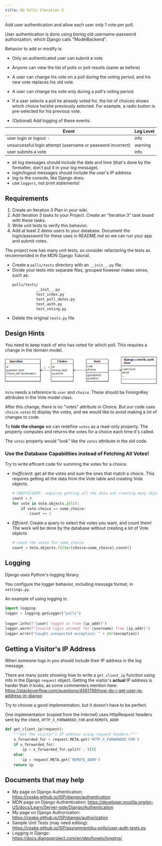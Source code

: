 ```yaml
---
title: KU Polls Iteration 3
---
```


Add user authentication and allow each user only 1 vote per poll.

User authentication is done using boring old username-password 
authorization, which Django calls "ModelBackend".

Behavior to add or modify is:

- Only an authenticated user can submit a vote
- Anyone can view the list of polls or poll results (same as before)
- A user can change his vote on a poll during the voting period, and his new vote replaces his old vote. 
- A user can change his vote only during a poll's voting period.
- If a user selects a poll he already voted for, the list of choices shows which choice he/she previously selected. For example, a radio button is pre-selected for his previous vote.

- (Optional) Add logging of these events:

| Event                      | Log Level |
|----------------------------|-----------|
| user login or logout    -  | info      |
| unsuccessful login attempt (username or password incorrect) | warning |
| user submits a vote        | info      |

  - all log messages should include the date and time (that's done by the formatter, don't put it in your log message).
  - login/logout messages should include the user's IP address
  - log to the console, like Django does.
  - use `loggers`, not print statements!

## Requirements

1. Create an Iteration 3 Plan in your wiki.
2. Add Iteration 3 tasks to your Project. Create an "Iteration 3" task board with these tasks.
3. Write unit tests to verify this behavior.
4. Add at least 2 demo users to your database.  Document the login/password for these uses in README.md so we can run your app and submit votes.

The project now has many unit tests, so consider refactoring the 
tests as recommended in the MDN Django Tutorial.

- Create a `polls/tests` directory with an `__init__.py` file.
- Divide your tests into separate files, grouped however makes sense, such as:
  ```
  polls/tests/
             __init__.py
             test_index.py
             test_poll_dates.py
             test_auth.py
             test_voting.py
   ```
- Delete the original `tests.py` file


## Design Hints

You need to keep track of who has voted for which poll.
This requires a change in the domain model.

![user-vote-choice](user-vote-choice.png)

`Vote` needs a reference to `user` and `choice`. These should be ForeignKey attributes in the Vote model class.

After this change, there is no "votes" attribute in Choice.
But our code uses `choice.votes` to display the votes, and we would like to
avoid making a lot of changes to code.

To **hide the change** we can redefine `votes` as a read-only property.
The property computes and returns the votes for a choice each time it's called.

The `votes` property would "look" like the `votes` attribute in the old
code.

### Use the Database Capabilities instead of Fetching All Votes!

Try to write efficent code for summing the votes for a choice.

- *Inefficient*: get all the votes and sum the ones that match a choice. This requires getting all the data from the Vote table and creating Vote objects.
   ```python
   # INEFFICIENT: requires getting all the data and creating many objects
   count = 0
   for vote in Vote.objects.all():
       if vote.choice == some_choice:
           count += 1
   ```

- *Effcient*: Create a query to select the votes you want, and count them!  The work will be done by the database without creating a lot of Vote objects. 
   ```python
   # count the votes for some_choice
   count = Vote.objects.filter(choice=some_choice).count()
   ```

## Logging

Django uses Python's logging library. 

You configure the logger behavior, including message format, in `settings.py`.

An example of using logging is:

```python
import logging
logger = logging.getLogger("polls") 

logger.info(f"{user} logged in from {ip_addr}")
logger.warn(f"Invalid login attempt for {username} from {ip_addr}")
logger.error("Caught unexpected exception: " + str(exception))
```

## Getting a Visitor's IP Address

When someone logs in you should include their IP address in the log message.

There are many posts showing how to write a `get_client_ip` function using 
info in the Django `request` object.
Getting the visitor's **actual** IP address is harder than it looks,
as some commenters mention here:
https://stackoverflow.com/questions/4581789/how-do-i-get-user-ip-address-in-django

Try to choose a good implementation, but it doesn't have to be perfect.

One implementation (copied from the Internet)
uses HttpRequest headers sent by the client, `HTTP_X_FORWARDED_FOR` and `REMOTE_ADDR`

```python
def get_client_ip(request):
    """Get the visitor’s IP address using request headers."""
    x_forwarded_for = request.META.get('HTTP_X_FORWARDED_FOR')
    if x_forwarded_for:
        ip = x_forwarded_for.split(',')[0]
    else:
        ip = request.META.get('REMOTE_ADDR')
    return ip
```

## Documents that may help

- My page on Django Authentication: <https://cpske.github.io/ISP/django/authentication>
- MDN page on Django Authentication: <https://developer.mozilla.org/en-US/docs/Learn/Server-side/Django/Authentication>
- My page on Django Authorization: <https://cpske.github.io/ISP/django/authorization>
- Sample Unit Tests (may need editing): <https://cpske.github.io/ISP/assignment/ku-polls/user-auth-tests.py>
- Logging in Django: <https://docs.djangoproject.com/en/dev/howto/logging/>
